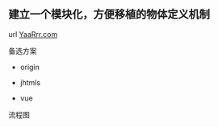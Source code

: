 建立一个模块化，方便移植的物体定义机制
-------------

url [YaaRrr.com](http://yaaerr.com)

备选方案

* origin

* jhtmls

* vue


流程图
